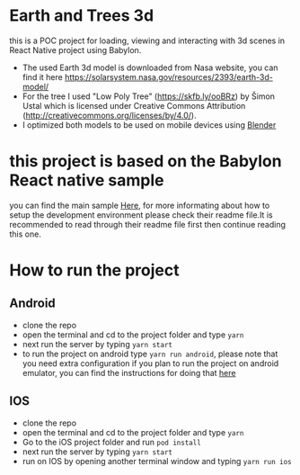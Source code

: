 # Earth and Trees 3d 
this is a POC project for loading, viewing and interacting with 3d scenes in React Native project using Babylon.

- The used Earth 3d model is downloaded from Nasa website, you can find it here https://solarsystem.nasa.gov/resources/2393/earth-3d-model/
- For the tree I used "Low Poly Tree" (https://skfb.ly/ooBRz) by Šimon Ustal which is licensed under Creative Commons Attribution (http://creativecommons.org/licenses/by/4.0/).
- I optimized both models to be used on mobile devices using [Blender](https://www.blender.org/)

# this project is based on the Babylon React native sample

you can find the main sample [Here](https://github.com/BabylonJS/BabylonReactNativeSample), for more informating about how to setup the development environment please check their readme file.It is recommended to read through their readme file first then continue reading this one.

# How to run the project 

## Android
- clone the repo
- open the terminal and  cd to the project folder and type ```yarn```
- next run the server by typing ```yarn start```
- to run the project on android type ```yarn run android```, please note that you need extra configuration if you plan to run the project on android emulator, you can find the instructions for doing that [here](https://github.com/BabylonJS/BabylonReactNativeSample/blob/main/docs/ANDROID_EMULATOR.md) 

## IOS 
- clone the repo
- open the terminal and  cd to the project folder and type ```yarn```
- Go to the iOS project folder and run ```pod install```
- next run the server by typing ```yarn start```
- run on IOS by opening another terminal window and typing ```yarn run ios```
